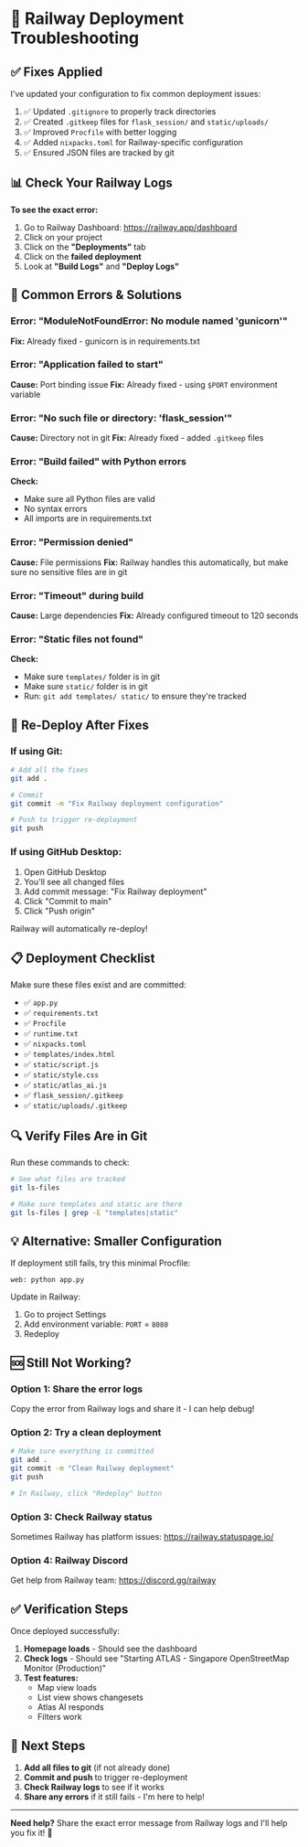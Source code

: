 # 🔧 Railway Deployment Troubleshooting

## ✅ Fixes Applied

I've updated your configuration to fix common deployment issues:

1. ✅ Updated `.gitignore` to properly track directories
2. ✅ Created `.gitkeep` files for `flask_session/` and `static/uploads/`
3. ✅ Improved `Procfile` with better logging
4. ✅ Added `nixpacks.toml` for Railway-specific configuration
5. ✅ Ensured JSON files are tracked by git

## 📊 Check Your Railway Logs

**To see the exact error:**

1. Go to Railway Dashboard: https://railway.app/dashboard
2. Click on your project
3. Click on the **"Deployments"** tab
4. Click on the **failed deployment**
5. Look at **"Build Logs"** and **"Deploy Logs"**

## 🐛 Common Errors & Solutions

### Error: "ModuleNotFoundError: No module named 'gunicorn'"
**Fix:** Already fixed - gunicorn is in requirements.txt

### Error: "Application failed to start"
**Cause:** Port binding issue
**Fix:** Already fixed - using `$PORT` environment variable

### Error: "No such file or directory: 'flask_session'"
**Cause:** Directory not in git
**Fix:** Already fixed - added `.gitkeep` files

### Error: "Build failed" with Python errors
**Check:** 
- Make sure all Python files are valid
- No syntax errors
- All imports are in requirements.txt

### Error: "Permission denied"
**Cause:** File permissions
**Fix:** Railway handles this automatically, but make sure no sensitive files are in git

### Error: "Timeout" during build
**Cause:** Large dependencies
**Fix:** Already configured timeout to 120 seconds

### Error: "Static files not found"
**Check:**
- Make sure `templates/` folder is in git
- Make sure `static/` folder is in git
- Run: `git add templates/ static/` to ensure they're tracked

## 🚀 Re-Deploy After Fixes

### If using Git:

```bash
# Add all the fixes
git add .

# Commit
git commit -m "Fix Railway deployment configuration"

# Push to trigger re-deployment
git push
```

### If using GitHub Desktop:

1. Open GitHub Desktop
2. You'll see all changed files
3. Add commit message: "Fix Railway deployment"
4. Click "Commit to main"
5. Click "Push origin"

Railway will automatically re-deploy!

## 📋 Deployment Checklist

Make sure these files exist and are committed:

- ✅ `app.py`
- ✅ `requirements.txt`
- ✅ `Procfile`
- ✅ `runtime.txt`
- ✅ `nixpacks.toml`
- ✅ `templates/index.html`
- ✅ `static/script.js`
- ✅ `static/style.css`
- ✅ `static/atlas_ai.js`
- ✅ `flask_session/.gitkeep`
- ✅ `static/uploads/.gitkeep`

## 🔍 Verify Files Are in Git

Run these commands to check:

```bash
# See what files are tracked
git ls-files

# Make sure templates and static are there
git ls-files | grep -E "templates|static"
```

## 💡 Alternative: Smaller Configuration

If deployment still fails, try this minimal Procfile:

```
web: python app.py
```

Update in Railway:
1. Go to project Settings
2. Add environment variable: `PORT` = `8080`
3. Redeploy

## 🆘 Still Not Working?

### Option 1: Share the error logs
Copy the error from Railway logs and share it - I can help debug!

### Option 2: Try a clean deployment

```bash
# Make sure everything is committed
git add .
git commit -m "Clean Railway deployment"
git push

# In Railway, click "Redeploy" button
```

### Option 3: Check Railway status
Sometimes Railway has platform issues: https://railway.statuspage.io/

### Option 4: Railway Discord
Get help from Railway team: https://discord.gg/railway

## ✅ Verification Steps

Once deployed successfully:

1. **Homepage loads** - Should see the dashboard
2. **Check logs** - Should see "Starting ATLAS - Singapore OpenStreetMap Monitor (Production)"
3. **Test features:**
   - Map view loads
   - List view shows changesets
   - Atlas AI responds
   - Filters work

## 📝 Next Steps

1. **Add all files to git** (if not already done)
2. **Commit and push** to trigger re-deployment
3. **Check Railway logs** to see if it works
4. **Share any errors** if it still fails - I'm here to help!

---

**Need help?** Share the exact error message from Railway logs and I'll help you fix it! 🚀

